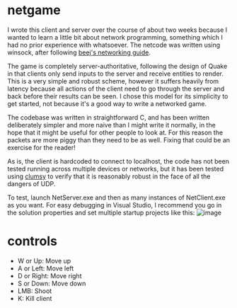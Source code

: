# netgame
I wrote this client and server over the course of about two weeks because I wanted to learn a little bit about network programming, something which I had no prior experience with whatsoever.
The netcode was written using winsock, after following [beej's networking guide](https://beej.us/guide/bgnet/).

The game is completely server-authoritative, following the design of Quake in that clients only send inputs to the server and receive entities to render. This is a very simple and robust scheme, however it suffers heavily from latency because all actions of the client need to go through the server and back before their results can be seen. I chose this model for its simplicity to get started, not because it's a good way to write a networked game.

The codebase was written in straightforward C, and has been written deliberately simpler and more naive than I might write it normally, in the hope that it might be useful for other people to look at. For this reason the packets are more piggy than they need to be as well. Fixing that could be an exercise for the reader!

As is, the client is hardcoded to connect to localhost, the code has not been tested running across multiple devices or networks, but it has been tested using [clumsy](https://jagt.github.io/clumsy/) to verify that it is reasonably robust in the face of all the dangers of UDP.

To test, launch NetServer.exe and then as many instances of NetClient.exe as you want.
For easy debugging in Visual Studio, I recommend you go in the solution properties and set multiple startup projects like this:
![image](https://user-images.githubusercontent.com/49493579/191977210-70e373c7-cca1-4630-a508-0dba90692244.png)

# controls
- W or Up: Move up  
- A or Left: Move left  
- D or Right: Move right  
- S or Down: Move down  
- LMB: Shoot  
- K: Kill client  
   
